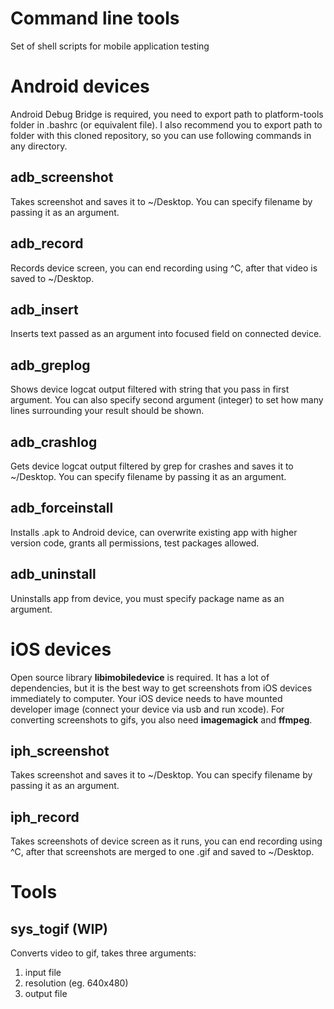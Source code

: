 # Command line tools
Set of shell scripts for mobile application testing

# Android devices
Android Debug Bridge is required, you need to export path to platform-tools folder in .bashrc (or equivalent file). 
I also recommend you to export path to folder with this cloned repository, so you can use following commands in any directory.

## adb_screenshot
Takes screenshot and saves it to ~/Desktop. You can specify filename by passing it as an argument.

## adb_record
Records device screen, you can end recording using ^C, after that video is saved to ~/Desktop.

## adb_insert
Inserts text passed as an argument into focused field on connected device.

## adb_greplog
Shows device logcat output filtered with string that you pass in first argument. You can also specify second argument (integer) to set how many lines surrounding your result should be shown.

## adb_crashlog
Gets device logcat output filtered by grep for crashes and saves it to ~/Desktop. You can specify filename by passing it as an argument.

## adb_forceinstall
Installs .apk to Android device, can overwrite existing app with higher version code, grants all permissions, test packages allowed.

## adb_uninstall
Uninstalls app from device, you must specify package name as an argument.

# iOS devices
Open source library **libimobiledevice** is required. It has a lot of dependencies, but it is the best way to get screenshots from iOS devices immediately to computer. Your iOS device needs to have mounted developer image (connect your device via usb and run xcode). For converting screenshots to gifs, you also need **imagemagick** and **ffmpeg**. 

## iph_screenshot
Takes screenshot and saves it to ~/Desktop. You can specify filename by passing it as an argument.

## iph_record
Takes screenshots of device screen as it runs, you can end recording using ^C, after that screenshots are merged to one .gif and saved to ~/Desktop.

# Tools
## sys_togif (WIP) 
Converts video to gif, takes three arguments:
1. input file
2. resolution (eg. 640x480)
3. output file